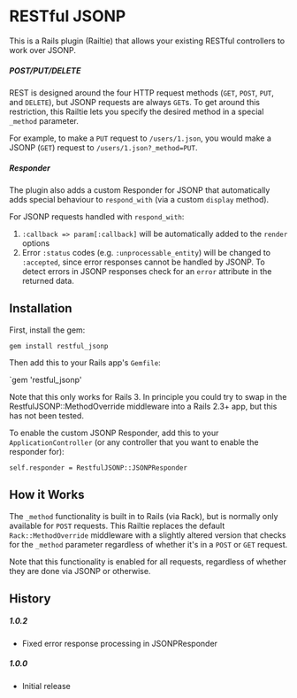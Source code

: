 RESTful JSONP
============

This is a Rails plugin (Railtie) that allows your existing RESTful controllers to work over JSONP.

##### POST/PUT/DELETE

REST is designed around the four HTTP request methods (`GET`, `POST`, `PUT`, and `DELETE`), but
JSONP requests are always `GET`s. To get around this restriction, this Railtie lets you specify the
desired method in a special `_method` parameter.

For example, to make a `PUT` request to `/users/1.json`, you would make a JSONP (`GET`) request to
`/users/1.json?_method=PUT`.

##### Responder

The plugin also adds a custom Responder for JSONP that automatically adds special behaviour to
`respond_with` (via a custom `display` method). 

For JSONP requests handled with `respond_with`:

1. `:callback => param[:callback]` will be automatically added to the `render` options
2. Error `:status` codes (e.g. `:unprocessable_entity`) will be changed to `:accepted`, 
since error responses cannot be handled by JSONP. To detect errors in JSONP responses
check for an `error` attribute in the returned data.


Installation
---------------

First, install the gem: 

`gem install restful_jsonp`

Then add this to your Rails app's `Gemfile`:

`gem 'restful_jsonp'

Note that this only works for Rails 3. In principle you could try to swap in the RestfulJSONP::MethodOverride
middleware into a Rails 2.3+ app, but this has not been tested.

To enable the custom JSONP Responder, add this to your `ApplicationController` (or any
controller that you want to enable the responder for):

`self.responder = RestfulJSONP::JSONPResponder`


How it Works
------------

The `_method` functionality is built in to Rails (via Rack), but is normally only available for
`POST` requests. This Railtie replaces the default `Rack::MethodOverride` middleware with a slightly
altered version that checks for the `_method` parameter regardless of whether it's in a `POST`
or `GET` request.

Note that this functionality is enabled for all requests, regardless of whether they are done
via JSONP or otherwise.


History
---------

##### 1.0.2

* Fixed error response processing in JSONPResponder 

##### 1.0.0

* Initial release
